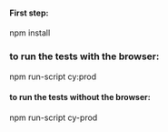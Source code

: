 #### First step:

npm install

### to run the tests with the browser:

npm run-script cy:prod

#### to run the tests without the browser:

npm run-script cy-prod